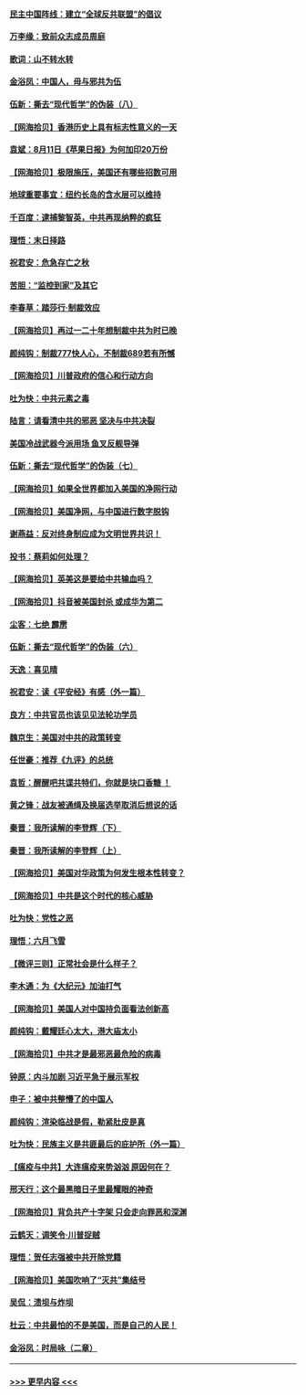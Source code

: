 #### [民主中国阵线：建立“全球反共联盟”的倡议](../pages/nsc993/n12324177.md?t=08130202) 
#### [万李缘：致前众志成员周庭](../pages/nsc993/n12324635.md?t=08130202) 
#### [歌词：山不转水转](../pages/nsc993/n12324599.md?t=08130202) 
#### [金浴凤：中国人，毋与邪共为伍](../pages/nsc993/n12324257.md?t=08130202) 
#### [伍新：撕去“现代哲学”的伪装（八）](../pages/nsc993/n12324188.md?t=08130202) 
#### [【网海拾贝】香港历史上具有标志性意义的一天](../pages/nsc993/n12324021.md?t=08130202) 
#### [袁斌：8月11日《苹果日报》为何加印20万份](../pages/nsc993/n12323955.md?t=08130202) 
#### [【网海拾贝】极限施压，美国还有哪些招数可用](../pages/nsc993/n12322512.md?t=08130202) 
#### [地球重要事宜：纽约长岛的含水层可以维持](../pages/nsc993/n12321844.md?t=08130202) 
#### [千百度：逮捕黎智英，中共再现纳粹的疯狂](../pages/nsc993/n12321777.md?t=08130202) 
#### [理悟：末日择路](../pages/nsc993/n12320812.md?t=08130202) 
#### [祝君安：危急存亡之秋](../pages/nsc993/n12320795.md?t=08130202) 
#### [苦胆：“监控到家”及其它](../pages/nsc993/n12320751.md?t=08130202) 
#### [李春草：踏莎行·制裁效应](../pages/nsc993/n12318290.md?t=08130202) 
#### [【网海拾贝】再过一二十年想制裁中共为时已晚](../pages/nsc993/n12318195.md?t=08130202) 
#### [颜纯钩：制裁777快人心，不制裁689若有所憾](../pages/nsc993/n12316912.md?t=08130202) 
#### [【网海拾贝】川普政府的信心和行动方向](../pages/nsc993/n12316673.md?t=08130202) 
#### [吐为快：中共元素之毒](../pages/nsc993/n12316547.md?t=08130202) 
#### [陆言：请看清中共的邪恶 坚决与中共决裂](../pages/nsc993/n12315784.md?t=08130202) 
#### [美国冷战武器今派用场 鱼叉反舰导弹](../pages/nsc993/n12316258.md?t=08130202) 
#### [伍新：撕去“现代哲学”的伪装（七）](../pages/nsc993/n12315846.md?t=08130202) 
#### [【网海拾贝】如果全世界都加入美国的净网行动](../pages/nsc993/n12315588.md?t=08130202) 
#### [【网海拾贝】美国净网，与中国进行数字脱钩](../pages/nsc993/n12312813.md?t=08130202) 
#### [谢燕益：反对终身制应成为文明世界共识！](../pages/nsc993/n12310465.md?t=08130202) 
#### [投书：蔡莉如何处理？](../pages/nsc993/n12310224.md?t=08130202) 
#### [【网海拾贝】英美这是要给中共输血吗？](../pages/nsc993/n12307646.md?t=08130202) 
#### [【网海拾贝】抖音被美国封杀 或成华为第二](../pages/nsc993/n12305277.md?t=08130202) 
#### [尘客：七绝 霹雳](../pages/nsc993/n12304053.md?t=08130202) 
#### [伍新：撕去“现代哲学”的伪装（六）](../pages/nsc993/n12303243.md?t=08130202) 
#### [天逸：喜见晴](../pages/nsc993/n12303226.md?t=08130202) 
#### [祝君安：读《平安经》有感（外一篇）](../pages/nsc993/n12303170.md?t=08130202) 
#### [良方：中共官员也该见见法轮功学员](../pages/nsc993/n12302985.md?t=08130202) 
#### [魏京生：美国对中共的政策转变](../pages/nsc993/n12302929.md?t=08130202) 
#### [任世豪：推荐《九评》的总统](../pages/nsc993/n12302838.md?t=08130202) 
#### [袁哲：醒醒吧共谍共特们，你就是块口香糖 ！](../pages/nsc993/n12302678.md?t=08130202) 
#### [黄之锋：战友被通缉及换届选举取消后想说的话](../pages/nsc993/n12302681.md?t=08130202) 
#### [秦晋：我所读解的李登辉（下）](../pages/nsc993/n12302171.md?t=08130202) 
#### [秦晋：我所读解的李登辉（上）](../pages/nsc993/n12301979.md?t=08130202) 
#### [【网海拾贝】美国对华政策为何发生根本性转变？](../pages/nsc993/n12302091.md?t=08130202) 
#### [【网海拾贝】中共是这个时代的核心威胁](../pages/nsc993/n12300541.md?t=08130202) 
#### [吐为快：党性之恶](../pages/nsc993/n12300263.md?t=08130202) 
#### [理悟：六月飞雪](../pages/nsc993/n12300243.md?t=08130202) 
#### [【微评三则】正常社会是什么样子？](../pages/nsc993/n12300228.md?t=08130202) 
#### [李木通：为《大纪元》加油打气](../pages/nsc993/n12280363.md?t=08130202) 
#### [【网海拾贝】美国人对中国持负面看法创新高](../pages/nsc993/n12298720.md?t=08130202) 
#### [颜纯钩：戴耀廷心太大，港大庙太小](../pages/nsc993/n12297682.md?t=08130202) 
#### [【网海拾贝】中共才是最邪恶最危险的病毒](../pages/nsc993/n12296470.md?t=08130202) 
#### [钟原：内斗加剧 习近平急于展示军权](../pages/nsc993/n12292544.md?t=08130202) 
#### [申子：被中共整懵了的中国人](../pages/nsc993/n12291389.md?t=08130202) 
#### [颜纯钩：渲染临战是假，勒紧肚皮是真](../pages/nsc993/n12290945.md?t=08130202) 
#### [吐为快：民族主义是共匪最后的庇护所（外一篇）](../pages/nsc993/n12290887.md?t=08130202) 
#### [【瘟疫与中共】大连瘟疫来势汹汹 原因何在？](../pages/nsc993/n12287474.md?t=08130202) 
#### [邢天行：这个最黑暗日子里最耀眼的神奇](../pages/nsc993/n12289882.md?t=08130202) 
#### [【网海拾贝】背负共产十字架 只会走向罪恶和深渊](../pages/nsc993/n12288290.md?t=08130202) 
#### [云鹤天：调笑令·川普捉贼](../pages/nsc993/n12285672.md?t=08130202) 
#### [理悟：贺任志强被中共开除党籍](../pages/nsc993/n12285597.md?t=08130202) 
#### [【网海拾贝】美国吹响了“灭共”集结号](../pages/nsc993/n12284522.md?t=08130202) 
#### [吴侃：溃坝与炸坝](../pages/nsc993/n12283593.md?t=08130202) 
#### [杜云：中共最怕的不是美国，而是自己的人民！](../pages/nsc993/n12282935.md?t=08130202) 
#### [金浴凤：时局咏（二章）](../pages/nsc993/n12282923.md?t=08130202) 

----
#### [ >>> 更早内容 <<< ](../indexes/nsc993-earlier.md)
